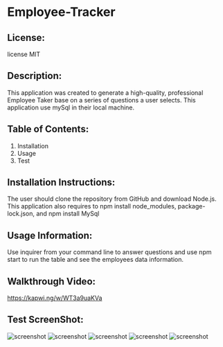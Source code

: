 # Employee-Tracker

## License:

license MIT

## Description:

This application was created to generate a high-quality, professional Employee Taker base on a series of questions a user selects. This application use mySql in their local machine.

## Table of Contents:

1. Installation
2. Usage
3. Test

## Installation Instructions:
The user should clone the repository from GitHub and download Node.js. This application also requires to npm install node_modules, package-lock.json, and npm install MySql


## Usage Information:

Use inquirer from your command line to answer questions and use npm start to run the table and see the employees data information. 

## Walkthrough Video:

https://kapwi.ng/w/WT3a9uaKVa


## Test ScreenShot:

![screenshot](./img/Test-1.png)
![screenshot](./img/Test-2.png)
![screenshot](./img/Test-3.png)
![screenshot](./img/Test-4.png)
![screenshot](./img/Test-5.png)
